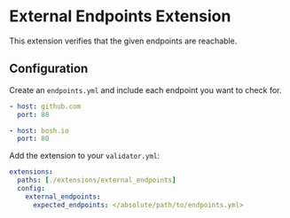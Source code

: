 # External Endpoints Extension

This extension verifies that the given endpoints are reachable.

## Configuration

Create an `endpoints.yml` and include each endpoint you want to check for.

```yaml
- host: github.com
  port: 80

- host: bosh.io
  port: 80
```

Add the extension to your `validator.yml`:

```yaml
extensions:
  paths: [./extensions/external_endpoints]
  config:
    external_endpoints:
      expected_endpoints: </absolute/path/to/endpoints.yml>
```
